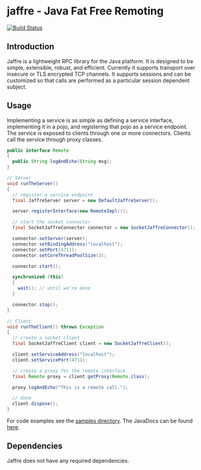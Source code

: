 jaffre - Java Fat Free Remoting
===============================

[![Build Status](https://travis-ci.org/veita/jaffre.svg?branch=master)](https://travis-ci.org/veita/jaffre)

## Introduction

Jaffre is a lightweight RPC library for the Java platform.
It is designed to be simple, extensible, robust, and efficient.
Currently it supports transport over insecure or TLS encrypted
TCP channels. It supports sessions and can be customized so that
calls are performed as a particular session dependent subject.

## Usage

Implementing a service is as simple as defining a service interface,
implementing it in a pojo, and registering that pojo as a service
endpoint. The service is exposed to clients through one or more
connectors. Clients call the service through proxy classes.

```Java
public interface Remote
{
  public String logAndEcho(String msg);
}

// Server
void runTheServer()
{
  // register a service endpoint
  final JaffreServer server = new DefaultJaffreServer();

  server.registerInterface(new RemoteImpl());

  // start the socket connector
  final SocketJaffreConnector connector = new SocketJaffreConnector();

  connector.setServer(server);
  connector.setBindingAddress("localhost");
  connector.setPort(4711);
  connector.setCoreThreadPoolSize(3);

  connector.start();

  synchronized (this)
  {
    wait(); // until we're done
  }

  connector.stop();
}

// Client
void runTheClient() throws Exception
{
  // create a socket client
  final SocketJaffreClient client = new SocketJaffreClient();

  client.setServiceAddress("localhost");
  client.setServicePort(4711);

  // create a proxy for the remote interface
  final Remote proxy = client.getProxy(Remote.class);

  proxy.logAndEcho("This is a remote call.");

  // done
  client.dispose();
}

```

For code examples see the [samples directory](https://github.com/veita/jaffre/tree/master/src/samples). The JavaDocs can be found [here](http://veita.github.io/jaffre/docs/api/).

## Dependencies

Jaffre does not have any required dependencies.
